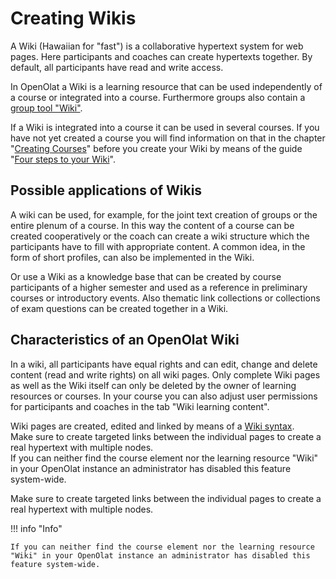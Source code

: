 # Creating Wikis

A Wiki (Hawaiian for "fast") is a collaborative hypertext system for web
pages. Here participants and coaches can create hypertexts together. By
default, all participants have read and write access.

In OpenOlat a Wiki is a learning resource that can be used independently of a
course or integrated into a course. Furthermore groups also contain a [group tool "Wiki"](../groups/Using_Group_Tools.md).

If a Wiki is integrated into a course it can be used in several courses. If
you have not yet created a course you will find information on that in the
chapter "[Creating Courses](../course_create/index.md)" before you create your
Wiki by means of the guide "[Four steps to your Wiki](Four_Steps_to_Your_Wiki.md)".

## Possible applications of Wikis

A wiki can be used, for example, for the joint text creation of groups or the
entire plenum of a course. In this way the content of a course can be created
cooperatively or the coach can create a wiki structure which the participants
have to fill with appropriate content. A common idea, in the form of short
profiles, can also be implemented in the Wiki.

Or use a Wiki as a knowledge base that can be created by course participants
of a higher semester and used as a reference in preliminary courses or
introductory events. Also thematic link collections or collections of exam
questions can be created together in a Wiki.

## Characteristics of an OpenOlat Wiki

In a wiki, all participants have equal rights and can edit, change and delete
content (read and write rights) on all wiki pages. Only complete Wiki pages as
well as the Wiki itself can only be deleted by the owner of learning resources
or courses. In your course you can also adjust user permissions for
participants and coaches in the tab "Wiki learning content".

Wiki pages are created, edited and linked by means of a [Wiki syntax](../learning_activities/Working_with_Wiki.md).  
Make sure to create targeted links between the individual pages to create a
real hypertext with multiple nodes.  
If you can neither find the course element nor the learning resource "Wiki" in
your OpenOlat instance an administrator has disabled this feature system-wide.

Make sure to create targeted links between the individual pages to create a
real hypertext with multiple nodes.

!!! info "Info"

    If you can neither find the course element nor the learning resource "Wiki" in your OpenOlat instance an administrator has disabled this feature system-wide.

